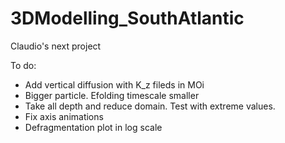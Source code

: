 # 3DModelling_SouthAtlantic
Claudio's next project

To do:
- Add vertical diffusion with K_z fileds in MOi
- Bigger particle. Efolding timescale smaller
- Take all depth and reduce domain. Test with extreme values.
- Fix axis animations
- Defragmentation plot in log scale